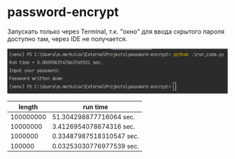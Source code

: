 # password-encrypt

Запускать только через Terminal, т.к. "окно" для ввода скрытого пароля
доступно там, через IDE не получается.

![](file_for_readme/img.png)

| length  | run time |
|---------|----------|
| 100000000 |     51.304298877716064 sec.     |
| 10000000 |     3.4126954078674316 sec.     |
| 1000000 |     0.33487987518310547 sec.     |
| 100000  |0.03253030776977539 sec.|